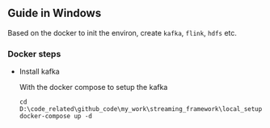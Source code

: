 ## Guide in Windows

Based on the docker to init the environ, create `kafka`, `flink`, `hdfs` etc.


### Docker steps

- Install kafka
  
  <!-- [docker kafka install](https://hub.docker.com/r/bitnami/kafka)
  ```shell
  docker pull bitnami/kafka
  ``` -->

  With the docker compose to setup the kafka

  ```shell
  cd  D:\code_related\github_code\my_work\streaming_framework\local_setup\docker_related 
  docker-compose up -d
  ```